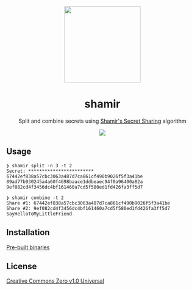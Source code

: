 <div align="center">
  <img src="https://user-images.githubusercontent.com/11808903/112536517-e07bcb00-8dad-11eb-9931-10ad4fe5c1d9.png" width="200"/>

  <h1>shamir</h1>

  <p>Split and combine secrets using <a href="https://en.wikipedia.org/wiki/Shamir%27s_Secret_Sharing">Shamir's Secret Sharing</a> algorithm</p>

  <a href="https://github.com/incipher/shamir/releases/latest">
    <img src="https://img.shields.io/github/release/incipher/shamir.svg?style=for-the-badge" />
  </a>
</div>

## Usage

```
❯ shamir split -n 3 -t 2
Secret: ************************
67442ef838a57cbc3063a487d7ca861cf490b9026f5f3a41be
89ad77b930245a4a60f4698baace1ddbeaec94f0a96400a82a
9ef082cd4f3456dc4bf161460a7cd5f580ed1fd426fa3ff5d7

❯ shamir combine -t 2
Share #1: 67442ef838a57cbc3063a487d7ca861cf490b9026f5f3a41be
Share #2: 9ef082cd4f3456dc4bf161460a7cd5f580ed1fd426fa3ff5d7
SayHelloToMyLittleFriend
```

## Installation

[Pre-built binaries](https://github.com/incipher/shamir/releases)

## License

<a href="https://creativecommons.org/publicdomain/zero/1.0/">Creative Commons Zero v1.0 Universal</a>
